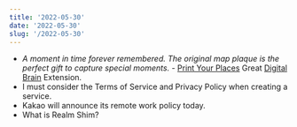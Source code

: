 ```yaml
---
title: '2022-05-30'
date: '2022-05-30'
slug: '/2022-05-30'
---
```


- _A moment in time forever remembered. The original map plaque is the perfect gift to capture special moments._ - [Print Your Places](https://printyourplaces.com/) Great [Digital Brain](../Resources/Digital%20Brain.md) Extension.
- I must consider the Terms of Service and Privacy Policy when creating a service.
- Kakao will announce its remote work policy today.
- What is Realm Shim?
